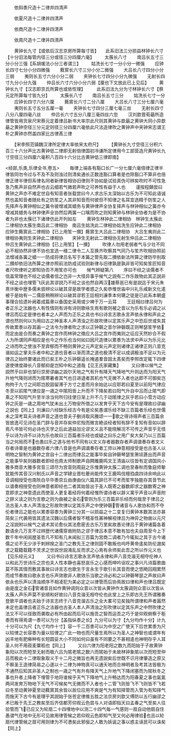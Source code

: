 <!-- { "loadSidebar": true } -->
　　依斜黍尺造十二律并四清声















　　依夏尺造十二律并四清声















　　依商尺造十二律并四清声















　　依周尺造十二律并四清声















　　黄钟长九寸【或依后汉志京房所算每寸皆】　　此系旧法三分损益林钟长六寸【十分旧法每管内径三分或径三分四厘六毫】
　　太蔟长八寸
　　南吕长五寸三分小分三强【系胡瑗法小分三者谓三】
　　姑洗长七寸一分小分一微强
　　应钟长四寸七分小分四微强
　　蕤賔长六寸三分小分二微强
　　大吕长八寸四分小分三弱
　　夷则长五寸六分小分二弱
　　夹钟长七寸四分小分九微强
　　无射长四寸九分小分九强
　　仲吕长六寸六分小分六弱【厘也下文放此已上见后】
　　黄钟长九寸【汉志即京氏所算也或依性理】　　　此系旧法九分为寸林钟长六寸【蔡元定所算每寸皆九分】
　　太蔟长八寸
　　南吕长五寸三分
　　姑洗长七寸一分
　　应钟长四寸六分六厘
　　蕤賔长六寸二分八厘
　　大吕长八寸三分七厘六毫
　　夷则长五寸五分五厘一毫
　　夹钟长七寸四分三厘七毫三丝
　　无射长四寸八分八厘四毫八丝
　　仲吕长六寸五分八厘三毫四丝六忽
　　汉刘歆晋荀朂所造律管皆用货泉尺宋蔡元定着律吕新书大率宗此尺则其黄钟与歆朂之黄钟大同小异歆朂之黄钟空径三分元定则径三分四厘六毫依此尺法造律吹之黄钟声中夹钟宋志谓王朴之黄钟亦然盖四家比古律髙三律

















　　【宋李照范镇魏汉津所定律大率依宋太府尺】
　　【黄钟长九寸空径三分积六百三十六分声比古黄钟低二律即无射倍律国初冷谦所定律用今工部营造尺黄钟长九寸空径三分四厘六毫积八百四十六分比古黄钟低三律即南】


<经部,乐类,乐律全书,卷五>
　　毎律上端各有豁口长广一分七厘六毫倍律正律半律皆同勿令过与不及不及则浊过则清矣通长正数连豁口算者是也除豁口不算非也倍律正律半律但系律名同者新律皆相协旧律则不协如是试验真伪可辨矣吹时不可性急急乃焦声非自然声也古云细若气微若声吹之可养性有益于人也
　　谨按程頥尝曰黄钟之声亦不难定世自有知音者张载尝曰今人求古乐太深始以古乐为不可知此语诚然也盖知音者随处有之防笙之人其非知音而何彼但不知律之名耳宜选精于防笙之人先择声与黄钟相似之簧令彼增减其蜡务与黄钟律声全协复择声与林钟相似之簧亦令增减其蜡务与林钟律声全协然后两簧一口噙而吹之则知黄钟与林钟全协者为是不协者为非也太蔟已下诸律仿此开列如左
　　黄钟生林钟此二律相协　林钟生太蔟此二律相协太蔟生南吕此二律相协　南吕生姑洗此二律相协姑洗生应钟此二律相协　应钟生蕤賔此二律相协【已上用笙一攅】蕤賔生大吕此二律相协　大吕生夷则此二律相协夷则生夹钟此二律相协　　夹钟生无射此二律相协无射生仲吕此二律相协　　仲吕生黄钟此二律相协【已上用笙】【一攅】
　　吹律人勿用老弱者气与少壮不同必不相协然非律不协也宜选一様二律令二人互换齐吹察其气同乃与笙齐吹相协照前法增减各簧之蜡一一防成将律吕名写于本簧之管先取二攅依新法所算之律防毕别取二攅却依旧法所算之律亦照前法防成试验则新律与旧律孰是孰非皆可知矣笙匠知音者尺吹律听之即知协否不用笙亦可也
　　候气辨疑第八
　　序曰不经之谈儒者不信盖常理也不经之谈儒者信之岂非一大怪异事乎候气之説有二作乐致物此其正説非不经之谈也埋管飞灰此其谬説乃不经之谈也然自两汉雄蔡邕已有是説迄于宋元朱熹许衡中歴多儒未尝辨论以破其谬是故学者惑之久矣恭惟世庙中兴礼乐咸新文化逺被于是始有一二儒臣稍稍辨论以破其谬若王廷相刘濓季本何瑭之徒是已此系本朝盛事理合拾遗补阙着成篇章以备国史采用或少裨于万一云耳
　　王廷相曰律吕何为者正乐之法器也人有性情则有诗有诗则歌咏生焉有歌则被之音以为乐有乐必调之以律吕而后定是律也者本之人声而为正乐之具也书曰诗言志歌永言声依永律和声此之谓也然则何以为用曰古之神圣本人声清浊之形故吹律以定其乐声之中恐后世或失其传故累黍以存其画一之法令为律者吹之求以正钟磬之音尔钟磬既正则琴瑟笙竽依而定由是合而奏之黄钟之宫作而林钟之徴应大吕之宫作而夷则之征应天然妙合不假人为所谓同声相应是也今之作乐也当何如曰因尺造律以累黍为法求中声以为乐元比之诗而吹之使浊不至弇郁而不畅则黄钟之元声定矣元声定则诸律正诸律正则八音克谐如运之掌夫乐者中和之道也音者以渐而清之道也极清不足以成调极浊不足以为元律吕之始终要诸此而已矣王朴之乐钟磬遥长掩遏羣音固太髙矣而李照改定辄下四律遂使律度疎长八音郁抑是岂知中和之道哉【见王氏家藏集】
　　又曰律以候气之説然乎曰非也邹衍京房谬幽之説尔天地之气有升有降天气降地气升则达而为阳天气升地气降则闭而为隂寒暑者其气也日进退者其机也气无微不入者也达即不可御矣岂拘拘于九寸之间耶岂胶固留滞于方寸之差而月余始达以应耶若曰夏至以前阳气律应冬至以前隂气律应是一歳之中隂阳皆上升而不下降矣若曰阳气升自中吕而止隂气即乘之不知阳气升至半涂当何所归往使日渐上升不几于动隂律之灰乎若曰小雪方动应钟之灰是一歳之周地气犹未出土万物安所借之以发育乎天下古今安有是理故曰谬幽之説也【同上】刘濓曰六经缺乐经古今有是论矣愚谓乐经不缺三百篇者乐经也世儒未之深考耳夫诗者声音之道也昔夫子删诗取风雅颂一一歌之得诗得声者三百篇余皆放逸可见诗在圣门辞与音并存矣仲尼殁而微言絶谈经者知有辞不复知有音如以辞焉凡书皆可何必诗也灭学之后此道益加沦谬文义且不能晓解况不可传之声音乎无怪乎以诗为诗不以诗为乐也故曰三百篇者乐经也或疑之曰乐之用广矣大矣乃以三百篇当之何局而不也愚曰乐之道与他书不同有以文义存者器数存者声调谱奏存者文义存者诗章是也器数存者六律八音是也声调谱奏存者工师以神意相授受是也古圣人以明物之智制为黄钟之宫自十二律出而律吕之能事毕矣自钟磬琴瑟笙箫埙篪出而声音之能事毕矣则器数者即经也周太师制歌声自闗雎鹿鸣文王清庙以往皆有定调国风小雅多商音大雅多宫音三颂尽为宫音则周庭之乐惟黄钟太蔟二调也至春秋而鲁庭师摰犹能传其音汉兴制氏以声音之学肄业晋杜夔尚能传文王鹿鸣伐檀驺虞四诗余响此以音调相授受也南陔白华华黍崇丘由庚由仪六篇其辞已不可考而笙竽独能存其音节此以谱奏相授受也则神意者即经也二者其始皆出于圣人既寄之器数即求之器数寄之神意即求之神意遗此而使圣人更复着经将何着经惟所谓诗者以辞义寓乎声音以声音附之辞义读之则为言歌之则为曲被之金石管则为乐三百篇非乐经而何哉至于律吕之法古圣人本人声清浊之形故吹律以定其乐声之中使钟磬管诸音与人歌协和而不夺伦者律吕之能也以累黍容黍为黄钟三分其一以损益之十二变复归黄钟本数其法亦甚简矣三代袭用皆其遗法汉魏以后儒者智不稽圣性寡神解视律吕为神异之物凿以元尺之淫説附以候气之诐术其论愈伙其法愈密去古乐万里矣故愚论律吕于黄钟诸篇各着数语余几万言不过辨歴代诸儒穿凿附防之谬于律吕本意不敢有加也夫自周至今上下数千年中闲阅歴圣哲凡不知有几未闻拟三百篇为宫商二调者乃今辄拟之其于古今诸儒之论不无少涉于刺辨揆之圣门之教先王之律则固不敢叛也呜呼黄帝逺矣防伦邈矣求之载籍载籍不灵求之世説世説淆乱反而求之心焉有余师矣此吾之所以作元义也【见乐经元义】
　　又曰书曰诗言志歌永言声依永律和声八音克谐无相夺伦神人以和此万世诗乐之宗也夫人性本静也喜怒哀乐之心感而呻吟讴叹之事兴凡诗篇歌曲莫不陈其情而敷其事故曰诗言志也歌生于言永生于歌引长其音而使之悠飏回翔累然而成节奏故曰歌永言也乐声效歌非人歌效乐当歌之诗必和之以钟磬琴瑟之声故曰声依永也乐声以清浊顺序不相凌犯为美必定之以律管而后协焉故曰律和声也律吕既定由是度之金石管诸音且如作黄钟调则众音以次皆从黄钟作太蔟调则众音以次皆从太蔟人声乐声莫不安顺和好故曰八音克谐无相夺伦也此堂上之乐即古先王所谓雅奏登歌平调者也夫始于诗言志终于八音克谐古乐之全大畧可见矣独所谓律和声者嚣然未定也盖律吕者正乐之法器也古圣人本人声清浊之形吹律以定其乐声之中然吹律之法又不可以径致而袭取必有所由起而后可以施吾之智而运吾之巧于是仰观俯察于秬黍而有得焉谓一黍可以为分【盖指纵黍之长】九分可以为寸【九分均作十分】计九十分可以为尺【九寸均作十寸】容一千二百黍可以为中空之广使天下后世累黍为尺以较律之长容黍为量以较律之广此一物也而尺量生焉所以为圣人之神智也或谓年有凶丰地有肥瘠种有长短圆妥大小不同如何曰虽有不同要之不甚相逺也神明存乎人耳圣人何不用菽麦粟稻也【同上】
　　又曰六律为阳老阳之数九而阳始于子故黄钟象阳以次而短至无射而极六吕为隂老隂之数六而隂始于未故林钟象隂以次而短至仲吕而极此十二律取象取义于十二月之微旨也再无遗説矣后世既不识月律肇造之原又不察圣王造律简易之心遂以十二律为神物真可以通天地而合神明者及考其法皆极为不通然后知其非圣人之制也一歳之气有升有降天气上升地气下降闭塞而为隂秋冬之事也升者上降者下埋管于地将谁候乎天气下降地气上升畅达而为阳春夏之事也氤氲两间发育万物地下无气不可候矣气无微而不入者也十二管飞则皆飞不飞则皆不飞若曰冬至动黄钟夏至动蕤賔其余皆以辰位应用不爽是气为有知择管而入管为有知择气而施天下古今有是理乎其説始于张苍定律推五胜之法京房刘歆又傅防以五行幽谬之术已叛于先王之教矣至后齐信都芳仰观云色尝与人对语即指天曰孟春之气至矣人往验管而飞已应又为轮扇二十四埋地中以测二十四气每一气感则一扇自动他扇自住愚谓气在地中无形可见故用律管候之若仰观云色即知气至又何必用律验也且以轮扇代律管候之扇可用则律为不可慿矣此邪佞之人敢为妖诞之事以惑主诬民可以诛矣【同上】
